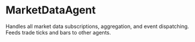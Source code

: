 # MarketDataAgent

Handles all market data subscriptions, aggregation, and event dispatching. Feeds trade ticks and bars to other agents.
